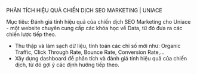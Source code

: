 PHÂN TÍCH HIỆU QUẢ CHIẾN DỊCH SEO MARKETING | UNIACE

Mục tiêu: Đánh giá tính hiệu quả của chiến dịch SEO Marketing cho Uniace - một website chuyên cung cấp các khóa học về Data, từ đó đưa ra các chiến lược tiếp theo. 

- Thu thập và làm sạch dữ liệu, tính toán các chỉ số mới như: Organic Traffic, Click Through Rate, Bounce Rate, Conversion Rate,...
- Xây dựng dashboard để phân tích và đánh giá tính hiệu quả của chiến dịch, từ đó gợi ý các định hướng tiếp theo. 
